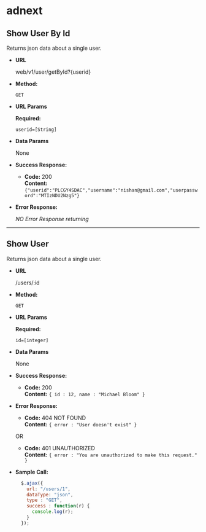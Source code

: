# adnext

**Show User By Id**
----
  Returns json data about a single user.

* **URL**

  web/v1/user/getById?{userid}

* **Method:**

  `GET`
  
*  **URL Params**

   **Required:**
 
   `userid=[String]`

* **Data Params**

  None

* **Success Response:**

  * **Code:** 200 <br />
    **Content:** `{"userid":"PLCGY4SDAC","username":"nishan@gmail.com","userpassword":"MTIzNDU2Nzg5"}`
 
* **Error Response:**

    *NO Error Response returning*
---------------------------------------------------------------------------------------------------------------------

**Show User**
----
  Returns json data about a single user.

* **URL**

  /users/:id

* **Method:**

  `GET`
  
*  **URL Params**

   **Required:**
 
   `id=[integer]`

* **Data Params**

  None

* **Success Response:**

  * **Code:** 200 <br />
    **Content:** `{ id : 12, name : "Michael Bloom" }`
 
* **Error Response:**

  * **Code:** 404 NOT FOUND <br />
    **Content:** `{ error : "User doesn't exist" }`

  OR

  * **Code:** 401 UNAUTHORIZED <br />
    **Content:** `{ error : "You are unauthorized to make this request." }`

* **Sample Call:**

  ```javascript
    $.ajax({
      url: "/users/1",
      dataType: "json",
      type : "GET",
      success : function(r) {
        console.log(r);
      }
    });
  ```
